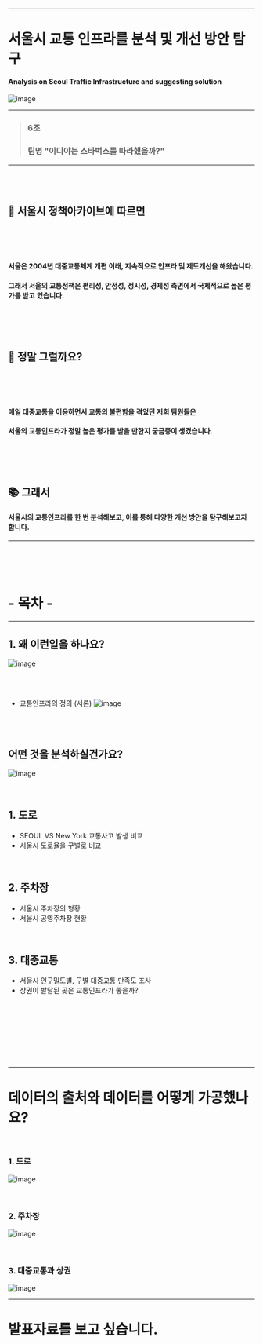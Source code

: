 -----------------------------------

# 서울시 교통 인프라를 분석 및 개선 방안 탐구
#### Analysis on Seoul Traffic Infrastructure and suggesting solution 
![image](https://user-images.githubusercontent.com/110883172/202854550-88fbcd79-82d7-43e6-8f69-1d75c9f4faab.png)




---------------------------------

> ### 6조
> ### 팀명 "이디야는 스타벅스를 따라했을까?"  
---------------------------------
<br />
<br />

##  👯 서울시 정책아카이브에 따르면
<br />
<br />
<br />

#### 서울은 2004년 대중교통체계 개편 이래, 지속적으로 인프라 및 제도개선을 해왔습니다.
#### 그래서 서울의 교통정책은 편리성, 안정성, 정시성, 경제성 측면에서 국제적으로 높은 평가를 받고 있습니다.  

<br />
<br />
<br />


## 🤔 정말 그럴까요?

<br />
<br />
<br />

#### 매일 대중교통을 이용하면서 교통의 불편함을 겪었던 저희 팀원들은 
#### 서울의 교통인프라가 정말 높은 평가를 받을 만한지 궁금증이 생겼습니다. 

<br />
<br />
<br />

## 📚 그래서 

#### 서울시의 교통인프라를 한 번 분석해보고, 이를 통해 다양한 개선 방안을 탐구해보고자 합니다.
---------------------
<br />
<br />
<br />


# - 목차 -
---------
## 1. 왜 이런일을 하나요?
![image](https://user-images.githubusercontent.com/110883172/202854536-92829297-1436-4900-a6cd-df1f0601fd52.png)

<br />
<br />

- 교통인프라의 정의 (서론)
![image](https://user-images.githubusercontent.com/110883172/202854558-ae268d15-135d-4b0d-8284-cef006ee82a4.png)

<br />
<br />

## 어떤 것을 분석하실건가요?
![image](https://user-images.githubusercontent.com/110883172/202854568-29186bc3-45f6-4f69-a2c9-1b74a0a35228.png)

<br />

## 1. 도로
- SEOUL VS New York 교통사고 발생 비교 
- 서울시 도로율을 구별로 비교

<br />

## 2. 주차장
- 서울시 주차장의 형황
- 서울시 공영주차장 현황

<br />

## 3. 대중교통
- 서울시 인구밀도별, 구별 대중교통 만족도 조사
- 상권이 발달된 곳은 교통인프라가 좋을까?

<br />

<br />
<br />
<br />
<br />
<br />
<br />


---------------------------
# 데이터의 출처와 데이터를 어떻게 가공했나요?

<br />

### 1. 도로
![image](https://user-images.githubusercontent.com/110883172/202854661-01c4af3e-7ef0-4484-90a2-eb65db6b63de.png)

<br />

### 2. 주차장
![image](https://user-images.githubusercontent.com/110883172/202854738-66ad3c87-cff8-40cf-aee6-106dbab767e9.png)

<br />

### 3. 대중교통과 상권
![image](https://user-images.githubusercontent.com/110883172/202854512-646ece94-5a0f-41a4-bf62-8400fa6bfe3f.png)


-----------------------------
# 발표자료를 보고 싶습니다.


<br />
